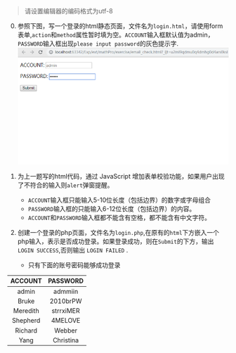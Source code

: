 >请设置编辑器的编码格式为utf-8

0. 参照下图，写一个登录的html静态页面，文件名为`login.html`，请使用form表单,`action`和`method`属性暂时填为空。`ACCOUNT`输入框默认值为admin，`PASSWORD`输入框出现`please input password`的灰色提示字.
![](https://raw.githubusercontent.com/ParrySMS/Exp/master/ext/mathPro/exercise/login.png)

0. 为上一题写的html代码，通过 JavaScript 增加表单校验功能，如果用户出现了不符合的输入则`alert`弹窗提醒。
    - `ACCOUNT`输入框只能输入5-10位长度（包括边界）的数字或字母组合
    - `PASSWORD`输入框的只能输入6-12位长度（包括边界）的内容。
    - `ACCOUNT`和`PASSWORD`输入框都不能含有空格，都不能含有中文字符。

0. 创建一个登录的php页面，文件名为`login.php`,在原有的`html`下方嵌入一个php输入，表示是否成功登录。如果登录成功，则在`Submit`的下方，输出`LOGIN SUCCESS`,否则输出 `LOGIN FAILED` .
    - 只有下面的账号密码能够成功登录


| ACCOUNT | PASSWORD | 
| :---:|:---:|
|admin|admmiin|
|Bruke|2010brPW|
|Meredith|strrxiMER|
|Shepherd|4MELOVE|
|Richard |Webber|
|Yang|Christina|

    
    
